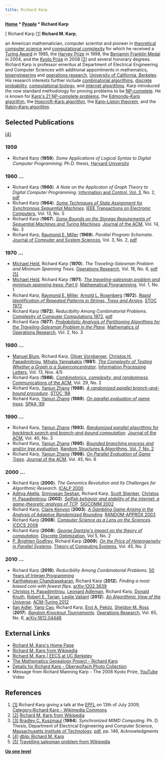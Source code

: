 ```yaml
---
title: Richard Karp
---
```

**[Home](Home "Home") \* [People](People "People") \* Richard Karp**



[ Richard Karp <a id="cite-note-1" href="#cite-ref-1">[1]</a>
**Richard M. Karp**,  

an American mathematician, computer scientist and pioneer in [theoretical computer science](https://en.wikipedia.org/wiki/Theoretical_computer_science) and [computational complexity](https://en.wikipedia.org/wiki/Computational_complexity_theory) for which he received a [Turing Award](https://en.wikipedia.org/wiki/Turing_Award) in 1985, the [Harvey Prize](https://en.wikipedia.org/wiki/Harvey_Prize) in 1998, the [Benjamin Franklin Medal](https://en.wikipedia.org/wiki/Benjamin_Franklin_Medal_%28Franklin_Institute%29) in 2004, and the [Kyoto Prize](https://en.wikipedia.org/wiki/Kyoto_Prize) in 2008 <a id="cite-note-2" href="#cite-ref-2">[2]</a> and several honorary degrees. 
Richard Karp is professor emeritus at Department of Electrical Engineering and Computer Sciences with additional appointments in mathematics, [bioengineering](https://en.wikipedia.org/wiki/Biological_engineering) and [operations research](https://en.wikipedia.org/wiki/Operations_research), [University of California, Berkeley](University_of_California,_Berkeley "University of California, Berkeley"). 
His research interests further include [combinatorial algorithms](https://en.wikipedia.org/wiki/Combinatorial_optimization), [discrete probability](https://en.wikipedia.org/wiki/Probability_distribution#Discrete_probability_distribution), [computational biology](https://en.wikipedia.org/wiki/Computational_biology), and [internet algorithms](https://en.wikipedia.org/wiki/Category:Internet_search_algorithms). 
Karp introduced the now standard methodology for proving problems to be [NP-complete](https://en.wikipedia.org/wiki/NP-complete). He is known for [Karp's 21 NP-complete problems](https://en.wikipedia.org/wiki/Karp%27s_21_NP-complete_problems), the [Edmonds–Karp algorithm](https://en.wikipedia.org/wiki/Edmonds%E2%80%93Karp_algorithm), the [Hopcroft–Karp algorithm](https://en.wikipedia.org/wiki/Hopcroft%E2%80%93Karp_algorithm), the [Karp–Lipton theorem](https://en.wikipedia.org/wiki/Karp%E2%80%93Lipton_theorem), and the [Rabin–Karp algorithm](https://en.wikipedia.org/wiki/Rabin%E2%80%93Karp_algorithm). 



## Selected Publications


<a id="cite-note-4" href="#cite-ref-4">[4]</a>



### 1959


* Richard Karp (**1959**). *Some Applications of Logical Syntax to Digital Computer Programming*. Ph.D. thesis, [Harvard University](Harvard_University "Harvard University")


### 1960 ...


* Richard Karp (**1960**). *A Note on the Applicaton of Graph Theory to Digital Computer Programming*. [Information and Control, Vol. 3](https://dblp.uni-trier.de/db/journals/iandc/iandc3.html), No. 2, [pdf](https://core.ac.uk/download/pdf/82251489.pdf)
* Richard Karp (**1964**). *[Some Techniques of State Assignment for Synchronous Sequential Machines](https://ieeexplore.ieee.org/document/4038244)*. [IEEE Transactions on Electronic Computers](IEEE#TOC "IEEE"), Vol. 13, No. 5
* Richard Karp (**1967**). *[Some Bounds on the Storage Requirements of Sequential Machines and Turing Machines](https://dl.acm.org/citation.cfm?id=321410)*. [Journal of the ACM](ACM#Journal "ACM"), Vol. 14, No. 3
* Richard Karp, [Raymond E. Miller](https://dblp.uni-trier.de/pers/hd/m/Miller:Raymond_E=) (**1969**). *Parallel Program Schemata*. [Journal of Computer and System Sciences](https://en.wikipedia.org/wiki/Journal_of_Computer_and_System_Sciences), Vol. 3, No. 2, [pdf](https://core.ac.uk/download/pdf/82202840.pdf)


### 1970 ...


* [Michael Held](https://dblp.uni-trier.de/pers/hd/h/Held:Michael), Richard Karp (**1970**). *The Traveling-Salesman Problem and Minimum Spanning Trees*. [Operations Research](https://en.wikipedia.org/wiki/Operations_Research_(journal)), Vol. 18, No. 6, [pdf](https://www.cse.wustl.edu/~ychen/7102/Karp-TSP.pdf) <a id="cite-note-5" href="#cite-ref-5">[5]</a>
* [Michael Held](https://dblp.uni-trier.de/pers/hd/h/Held:Michael), Richard Karp (**1971**). [*The traveling-salesman problem and minimum spanning trees: Part II*](https://link.springer.com/article/10.1007%2FBF01584070). [Mathematical Programming](https://en.wikipedia.org/wiki/Mathematical_Programming), Vol. 1, No. 1
* Richard Karp, [Raymond E. Miller](https://dblp.uni-trier.de/pers/hd/m/Miller:Raymond_E=), [Arnold L. Rosenberg](Mathematician#ALRosenberg "Mathematician") (**1972**). *[Rapid Identification of Repeated Patterns in Strings, Trees and Arrays](https://www.semanticscholar.org/paper/Rapid-Identification-of-Repeated-Patterns-in-Trees-Karp-Miller/b3387ef7e1466b91174604e097a6bd6fa57498d2)*. [STOC 1972](https://dblp.uni-trier.de/db/conf/stoc/stoc72.html)
* Richard Karp (**1972**). *Reducibility Among Combinatorial Problems*. [Complexity of Computer Computations 1972](https://dblp.uni-trier.de/db/conf/coco/cocc1972.html), [pdf](https://people.eecs.berkeley.edu/~luca/cs172/karp.pdf)
* Richard Karp (**1977**). *[Probabilistic Analysis of Partitioning Algorithms for the Traveling-Salesman Problem in the Plane](https://www.semanticscholar.org/paper/Probabilistic-Analysis-of-Partitioning-Algorithms-Karp/c911bd9f91a00e64f1f8e14619a35157a2084f86)*. [Mathematics of Operations Research](https://en.wikipedia.org/wiki/Mathematics_of_Operations_Research), Vol. 2, No. 3


### 1980 ...


* [Manuel Blum](Mathematician#Blum "Mathematician"), Richard Karp, [Oliver Vornberger](Oliver_Vornberger "Oliver Vornberger"), [Christos H. Papadimitriou](Mathematician#CHPapadimitriou "Mathematician"), [Mihalis Yannakakis](Mathematician#MYannakakis "Mathematician") (**1981**). *[The Complexity of Testing Whether a Graph is a Superconcentrator](https://www.sciencedirect.com/science/article/pii/0020019081900508)*. [Information Processing Letters](https://en.wikipedia.org/wiki/Information_Processing_Letters), Vol. 13, Nos. 4/5
* Richard Karp (**1986**). *[Combinatorics, complexity, and randomness](https://dl.acm.org/citation.cfm?id=5658)*. [Communications of the ACM](ACM#Communications "ACM"), Vol. 29, No. 2
* Richard Karp, [Yanjun Zhang](Yanjun_Zhang "Yanjun Zhang") (**1988**). *[A randomized parallel branch-and-bound procedure](https://dl.acm.org/citation.cfm?id=62212.62240)*. [STOC '88](http://www.informatik.uni-trier.de/%7Eley/db/conf/stoc/stoc88.html)
* Richard Karp, [Yanjun Zhang](Yanjun_Zhang "Yanjun Zhang") (**1989**). *[On parallel evaluation of game trees](https://www.icsi.berkeley.edu/icsi/node/2253)*. [SPAA '89](http://www.informatik.uni-trier.de/%7Eley/db/conf/spaa/spaa89.html)


### 1990 ...


* Richard Karp, [Yanjun Zhang](Yanjun_Zhang "Yanjun Zhang") (**1993**). *[Randomized parallel algorithms for backtrack search and branch-and-bound computation](https://dl.acm.org/citation.cfm?id=62212.62240)*. [Journal of the ACM](ACM#Journal "ACM"), Vol. 40, No. 3
* Richard Karp, [Yanjun Zhang](Yanjun_Zhang "Yanjun Zhang") (**1995**). *[Bounded branching process and and/or tree evaluation](https://dl.acm.org/citation.cfm?id=1943722)*. [Random Structures & Algorithms, Vol. 7, No. 2](http://onlinelibrary.wiley.com/doi/10.1002/rsa.v7:2/issuetoc)
* Richard Karp, [Yanjun Zhang](Yanjun_Zhang "Yanjun Zhang") (**1998**). *[On Parallel Evaluation of Game Trees](https://dl.acm.org/citation.cfm?doid=293347.293353)*. [Journal of the ACM](ACM#Journal "ACM"), Vol. 45, No. 6


### 2000 ...


* Richard Karp (**2000**). *The Genomics Revolution and Its Challenges for Algorithmic Research*. [ICALP 2000](https://dblp.uni-trier.de/db/conf/icalp/icalp2000.html)
* [Aditya Akella](Mathematician#AAkella "Mathematician"), [Srinivasan Seshan](Mathematician#SSeshan "Mathematician"), Richard Karp, [Scott Shenker](Mathematician#SShenker "Mathematician"), [Christos H. Papadimitriou](Mathematician#CHPapadimitriou "Mathematician") (**2002**). *[Selfish behavior and stability of the internet: a game-theoretic analysis of TCP](https://dl.acm.org/citation.cfm?id=633037)*. [SIGCOMM 2002](https://dblp.uni-trier.de/db/conf/sigcomm/sigcomm2002.html)
* Richard Karp, [Claire Kenyon](Mathematician#CKenyon "Mathematician") (**2003**). *[A Gambling Game Arising in the Analysis of Adaptive Randomized Rounding](https://link.springer.com/chapter/10.1007/978-3-540-45198-3_28)*. [RANDOM-APPROX 2003](https://dblp.uni-trier.de/db/conf/random/random2003.html)
* Richard Karp (**2008**). *[Computer Science as a Lens on the Sciences](https://ieeexplore.ieee.org/document/4595861)*. [ICDCS 2008](https://dblp.uni-trier.de/db/conf/icdcs/icdcs2008.html)
* Richard Karp (**2008**). *[George Dantzig's impact on the theory of computation](https://www.sciencedirect.com/science/article/pii/S1572528607000370)*. [Discrete Optimization](https://www.journals.elsevier.com/discrete-optimization), Vol 5, No. 2
* [P. Brighten Godfrey](Mathematician#PBGodfrey "Mathematician"), Richard Karp (**2009**). *[On the Price of Heterogeneity in Parallel Systems](https://link.springer.com/article/10.1007/s00224-008-9102-5)*. [Theory of Computing Systems](https://en.wikipedia.org/wiki/Theory_of_Computing_Systems), Vol. 45, No. 2


### 2010 ...


* Richard Karp (**2010**). *Reducibility Among Combinatorial Problems*. [50 Years of Integer Programming](https://dblp.uni-trier.de/db/books/daglib/0023873.html)
* [Karthekeyan Chandrasekaran](Mathematician#KChandrasekaran "Mathematician"), Richard Karp (**2012**). *Finding a most biased coin with fewest flips*. [arXiv:1202.3639](https://arxiv.org/abs/1202.3639)
* [Christos H. Papadimitriou](Mathematician#CHPapadimitriou "Mathematician"), [Leonard Adleman](Mathematician#LAdleman "Mathematician"), Richard Karp, [Donald Knuth](Donald_Knuth "Donald Knuth"), [Robert E. Tarjan](Mathematician#RETarjan "Mathematician"), [Leslie Valiant](Mathematician#LValiant "Mathematician") (**2012**). *[An Algorithmic View of the Universe](https://dl.acm.org/citation.cfm?id=2322189)*. [ACM-Turing 2012](Algorithms#ACM-Turing "Algorithms")
* [Ilan Adler](Mathematician#IAdler "Mathematician"), [Yang Cao](Mathematician#YangCao "Mathematician"), Richard Karp, [Erol A. Peköz](Mathematician#EAPekoz "Mathematician"), [Sheldon M. Ross](Mathematician#SMRoss "Mathematician") (**2017**). *[Random Knockout Tournaments](https://pubsonline.informs.org/doi/10.1287/opre.2017.1657)*. [Operations Research](https://en.wikipedia.org/wiki/Operations_Research_(journal)), Vol. 65, No. 6, [arXiv:1612.04448](https://arxiv.org/abs/1612.04448)


## External Links


* [Richard M. Karp's Home Page](http://www.cs.berkeley.edu/%7Ekarp/)
* [Richard M. Karp from Wikipedia](https://en.wikipedia.org/wiki/Richard_M._Karp)
* [Richard M. Karp | EECS at UC Berkeley](https://www2.eecs.berkeley.edu/Faculty/Homepages/karp.html)
* [The Mathematics Genealogy Project - Richard Karp](https://genealogy.math.ndsu.nodak.edu/id.php?id=25275)
* [Details for Richard Karp - Oberwolfach Photo Collection](https://opc.mfo.de/person_detail?id=5368)
* Message from Richard Manning Karp - The 2008 Kyoto Prize, [YouTube](https://en.wikipedia.org/wiki/YouTube) Video


 
## References


1. <a id="cite-ref-1" href="#cite-note-1">[1]</a> Richard Karp giving a talk at the [EPFL](https://en.wikipedia.org/wiki/EPFL) on 13th of July 2009, [Category:Richard Karp - Wikimedia Commons](https://commons.wikimedia.org/wiki/Category:Richard_Karp)
2. <a id="cite-ref-2" href="#cite-note-2">[2]</a> [Richard M. Karp from Wikipedia](https://en.wikipedia.org/wiki/Richard_M._Karp)
3. <a id="cite-ref-3" href="#cite-note-3">[3]</a> [Bradley C. Kuszmaul](Bradley_Kuszmaul "Bradley Kuszmaul") (**1994**). *Synchronized MIMD Computing*. Ph. D. Thesis, Department of Electrical Engineering and Computer Science, [Massachusetts Institute of Technology](Massachusetts_Institute_of_Technology "Massachusetts Institute of Technology"), [pdf](http://supertech.csail.mit.edu/papers/thesis-kuszmaul.pdf), pp. 146, Acknowledgments
4. <a id="cite-ref-4" href="#cite-note-4">[4]</a> [dblp: Richard M. Karp](https://dblp.uni-trier.de/pers/hy/k/Karp:Richard_M=.html)
5. <a id="cite-ref-5" href="#cite-note-5">[5]</a> [Travelling salesman problem from Wikipedia](https://en.wikipedia.org/wiki/Travelling_salesman_problem)

**[Up one level](People "People")**







 
